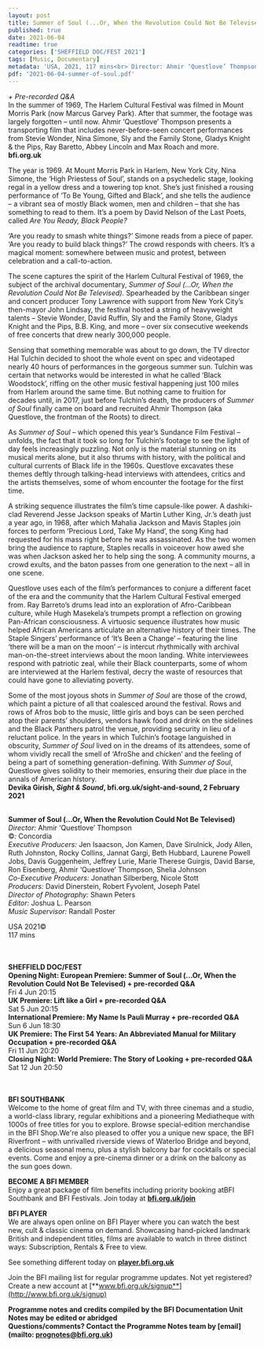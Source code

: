 ```yaml
---
layout: post
title: Summer of Soul (...Or, When the Revolution Could Not Be Televised)
published: true
date: 2021-06-04
readtime: true
categories: ['SHEFFIELD DOC/FEST 2021']
tags: [Music, Documentary]
metadata: 'USA, 2021, 117 mins<br> Director: Ahmir ‘Questlove’ Thompson'
pdf: '2021-06-04-summer-of-soul.pdf'
---
```

_+ Pre-recorded Q&A_<br>
In the summer of 1969, The Harlem Cultural Festival was filmed in Mount Morris Park (now Marcus Garvey Park). After that summer, the footage was largely forgotten – until now. Ahmir ‘Questlove’ Thompson presents a transporting film that includes never-before-seen concert performances from Stevie Wonder, Nina Simone, Sly and the Family Stone, Gladys Knight & the Pips, Ray Baretto, Abbey Lincoln and Max Roach and more.<br>
**bfi.org.uk**

The year is 1969. At Mount Morris Park in Harlem, New York City, Nina Simone, the ‘High Priestess of Soul’, stands on a psychedelic stage, looking regal in a yellow dress and a towering top knot. She’s just finished a rousing performance of ‘To Be Young, Gifted and Black’, and she tells the audience – a vibrant sea of mostly Black women, men and children – that she has something to read to them. It’s a poem by David Nelson of the Last Poets, called _Are You Ready, Black People?_

‘Are you ready to smash white things?’ Simone reads from a piece of paper. ‘Are you ready to build black things?’ The crowd responds with cheers. It’s a magical moment: somewhere between music and protest, between celebration and a call-to-action.

The scene captures the spirit of the Harlem Cultural Festival of 1969, the subject of the archival documentary, _Summer of Soul (…Or, When the Revolution Could Not Be Televised)._ Spearheaded by the Caribbean singer and concert producer Tony Lawrence with support from New York City’s then-mayor John Lindsay, the festival hosted a string of heavyweight talents – Stevie Wonder, David Ruffin, Sly and the Family Stone, Gladys Knight and the Pips, B.B. King, and more – over six consecutive weekends of free concerts that drew nearly 300,000 people.

Sensing that something memorable was about to go down, the TV director Hal Tulchin decided to shoot the whole event on spec and videotaped nearly 40 hours of performances in the gorgeous summer sun. Tulchin was certain that networks would be interested in what he called ‘Black Woodstock’, riffing on the other music festival happening just 100 miles from Harlem around the same time. But nothing came to fruition for decades until, in 2017, just before Tulchin’s death, the producers of _Summer of Soul_ finally came on board and recruited Ahmir Thompson (aka Questlove, the frontman of the Roots) to direct.

As _Summer of Soul_ – which opened this year’s Sundance Film Festival – unfolds, the fact that it took so long for Tulchin’s footage to see the light of day feels increasingly puzzling. Not only is the material stunning on its musical merits alone, but it also thrums with history, with the political and cultural currents of Black life in the 1960s. Questlove excavates these themes deftly through talking-head interviews with attendees, critics and the artists themselves, some of whom encounter the footage for the first time.

A striking sequence illustrates the film’s time capsule-like power. A dashiki-clad Reverend Jesse Jackson speaks of Martin Luther King, Jr.’s death just a year ago, in 1968, after which Mahalia Jackson and Mavis Staples join forces to perform ‘Precious Lord, Take My Hand’, the song King had requested for his mass right before he was assassinated. As the two women bring the audience to rapture, Staples recalls in voiceover how awed she was when Jackson asked her to help sing the song. A community mourns, a crowd exults, and the baton passes from one generation to the next – all in one scene.

Questlove uses each of the film’s performances to conjure a different facet of the era and the community that the Harlem Cultural Festival emerged from. Ray Barreto’s drums lead into an exploration of Afro-Caribbean culture, while Hugh Masekela’s trumpets prompt a reflection on growing Pan-African consciousness. A virtuosic sequence illustrates how music helped African Americans articulate an alternative history of their times. The Staple Singers’ performance of ‘It’s Been a Change’ – featuring the line ‘there will be a man on the moon’ – is intercut rhythmically with archival man-on-the-street interviews about the moon landing. White interviewees respond with patriotic zeal, while their Black counterparts, some of whom are interviewed at the Harlem festival, decry the waste of resources that could have gone to alleviating poverty.

Some of the most joyous shots in _Summer of Soul_ are those of the crowd, which paint a picture of all that coalesced around the festival. Rows and rows of Afros bob to the music, little girls and boys can be seen perched atop their parents’ shoulders, vendors hawk food and drink on the sidelines and the Black Panthers patrol the venue, providing security in lieu of a reluctant police. In the years in which Tulchin’s footage languished in obscurity, _Summer of Soul_ lived on in the dreams of its attendees, some of whom vividly recall the smell of ‘AfroShe and chicken’ and the feeling of being a part of something generation-defining. With _Summer of Soul_, Questlove gives solidity to their memories, ensuring their due place in the annals of American history.<br>
**Devika Girish, _Sight & Sound_, bfi.org.uk/sight-and-sound, 2 February 2021**
<br><br>

**Summer of Soul (...Or, When the Revolution Could Not Be Televised)**<br>
_Director:_ Ahmir ‘Questlove’ Thompson<br>
©_:_ Concordia<br>
_Executive Producers:_ Jen Isaacson, Jon Kamen, Dave Sirulnick, Jody Allen, Ruth Johnston, Rocky Collins, Jannat Gargi, Beth Hubbard, Laurene Powell Jobs, Davis Guggenheim, Jeffrey Lurie, Marie Therese Guirgis, David Barse, Ron Eisenberg, Ahmir ‘Questlove’ Thompson, Shelia Johnson<br>
_Co-Executive Producers:_ Jonathan Silberberg, Nicole Stott<br>
_Producers:_ David Dinerstein, Robert Fyvolent, Joseph Patel<br>
_Director of Photography:_ Shawn Peters<br>
_Editor:_ Joshua L. Pearson<br>
_Music Supervisor:_ Randall Poster<br>

USA 2021©<br>
117 mins<br>
<br><br>

**SHEFFIELD DOC/FEST**<br>
**Opening Night: European Premiere: Summer of Soul (...Or, When the Revolution Could Not Be Televised) + pre-recorded Q&A**<br>
Fri 4 Jun 20:15<br>
**UK Premiere: Lift like a Girl + pre-recorded Q&A**<br>
Sat 5 Jun 20:15<br>
**International Premiere: My Name Is Pauli Murray + pre-recorded Q&A**<br>
Sun 6 Jun 18:30<br>
**UK Premiere: The First 54 Years: An Abbreviated Manual for Military Occupation + pre-recorded Q&A**<br>
Fri 11 Jun 20:20<br>
**Closing Night: World Premiere: The Story of Looking + pre-recorded Q&A**<br>
Sat 12 Jun 20:50<br>
<br><br>

**BFI SOUTHBANK**  
Welcome to the home of great film and TV, with three cinemas and a studio, a world-class library, regular exhibitions and a pioneering Mediatheque with 1000s of free titles for you to explore. Browse special-edition merchandise in the BFI Shop.We&#39;re also pleased to offer you a unique new space, the BFI Riverfront – with unrivalled riverside views of Waterloo Bridge and beyond, a delicious seasonal menu, plus a stylish balcony bar for cocktails or special events. Come and enjoy a pre-cinema dinner or a drink on the balcony as the sun goes down.  

**BECOME A BFI MEMBER**  
Enjoy a great package of film benefits including priority booking atBFI Southbank and BFI Festivals. Join today at [**bfi.org.uk/join**](http://www.bfi.org.uk/join)  

**BFI PLAYER**  
 We are always open online on BFI Player where you can watch the best new, cult &amp; classic cinema on demand. Showcasing hand-picked landmark British and independent titles, films are available to watch in three distinct ways: Subscription, Rentals &amp; Free to view.  

See something different today on [**player.bfi.org.uk**](https://player.bfi.org.uk)  

Join the BFI mailing list for regular programme updates. Not yet registered? Create a new account at [**www.bfi.org.uk/signup**](http://www.bfi.org.uk/signup)

**Programme notes and credits compiled by the BFI Documentation Unit  
Notes may be edited or abridged  
Questions/comments? Contact the Programme Notes team by [email](mailto: prognotes@bfi.org.uk)**
